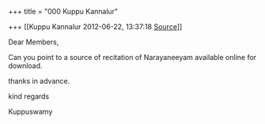 +++
title = "000 Kuppu Kannalur"

+++
[[Kuppu Kannalur	2012-06-22, 13:37:18 [Source](https://groups.google.com/g/samskrita/c/Xn6oQHshDyI)]]



  

Dear Members,



Can you point to a source of recitation of Narayaneeyam available online for download.



thanks in advance.



kind regards

Kuppuswamy

  

